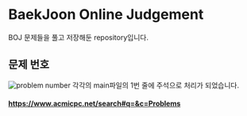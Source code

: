 BaekJoon Online Judgement
=========================

BOJ 문제들을 풀고 저장해둔 repository입니다.

## 문제 번호
![problem number](https://user-images.githubusercontent.com/37611500/104738150-7d0b6680-5788-11eb-8987-9602b934bb7f.png)
각각의 main파일의 1번 줄에 주석으로 처리가 되었습니다.

#### https://www.acmicpc.net/search#q=&c=Problems
